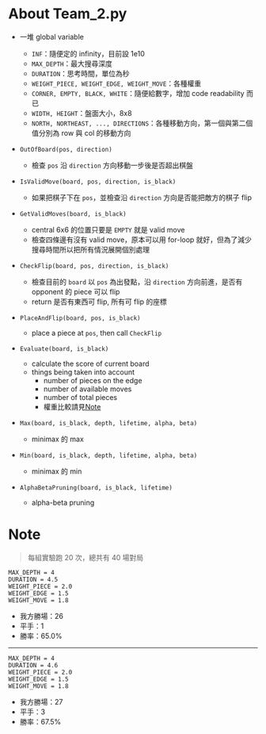 # About Team_2.py

- 一堆 global variable
  - `INF`：隨便定的 infinity，目前設 1e10
  - `MAX_DEPTH`：最大搜尋深度
  - `DURATION`：思考時間，單位為秒
  - `WEIGHT_PIECE, WEIGHT_EDGE, WEIGHT_MOVE`：各種權重
  - `CORNER, EMPTY, BLACK, WHITE`：隨便給數字，增加 code readability 而已
  - `WIDTH, HEIGHT`：盤面大小，8x8
  - `NORTH, NORTHEAST, ..., DIRECTIONS`：各種移動方向，第一個與第二個值分別為 row 與 col 的移動方向

- `OutOfBoard(pos, direction)`
  - 檢查 `pos` 沿 `direction` 方向移動一步後是否超出棋盤

- `IsValidMove(board, pos, direction, is_black)`
  - 如果把棋子下在 `pos`，並檢查沿 `direction` 方向是否能把敵方的棋子 flip

- `GetValidMoves(board, is_black)`
  - central 6x6 的位置只要是 `EMPTY` 就是 valid move
  - 檢查四條邊有沒有 valid move，原本可以用 for-loop 就好，但為了減少搜尋時間所以把所有情況展開個別處理

- `CheckFlip(board, pos, direction, is_black)`
  - 檢查目前的 `board` 以 `pos` 為出發點，沿 `direction` 方向前進，是否有 opponent 的 piece 可以 flip
  - return 是否有東西可 flip, 所有可 flip 的座標

- `PlaceAndFlip(board, pos, is_black)`
  - place a piece at `pos`, then call `CheckFlip`

- `Evaluate(board, is_black)`
  - calculate the score of current board
  - things being taken into account
    - number of pieces on the edge
    - number of available moves
    - number of total pieces
    - 權重比較請見[Note](#Note)

- `Max(board, is_black, depth, lifetime, alpha, beta)`
  - minimax 的 max

- `Min(board, is_black, depth, lifetime, alpha, beta)`
  - minimax 的 min

- `AlphaBetaPruning(board, is_black, lifetime)`
  - alpha-beta pruning

# Note

> 每組實驗跑 20 次，總共有 40 場對局

```
MAX_DEPTH = 4
DURATION = 4.5
WEIGHT_PIECE = 2.0
WEIGHT_EDGE = 1.5
WEIGHT_MOVE = 1.8
```
- 我方勝場：26
- 平手：1
- 勝率：65.0%

---

```
MAX_DEPTH = 4
DURATION = 4.6
WEIGHT_PIECE = 2.0
WEIGHT_EDGE = 1.5
WEIGHT_MOVE = 1.8
```
- 我方勝場：27
- 平手：3
- 勝率：67.5%
